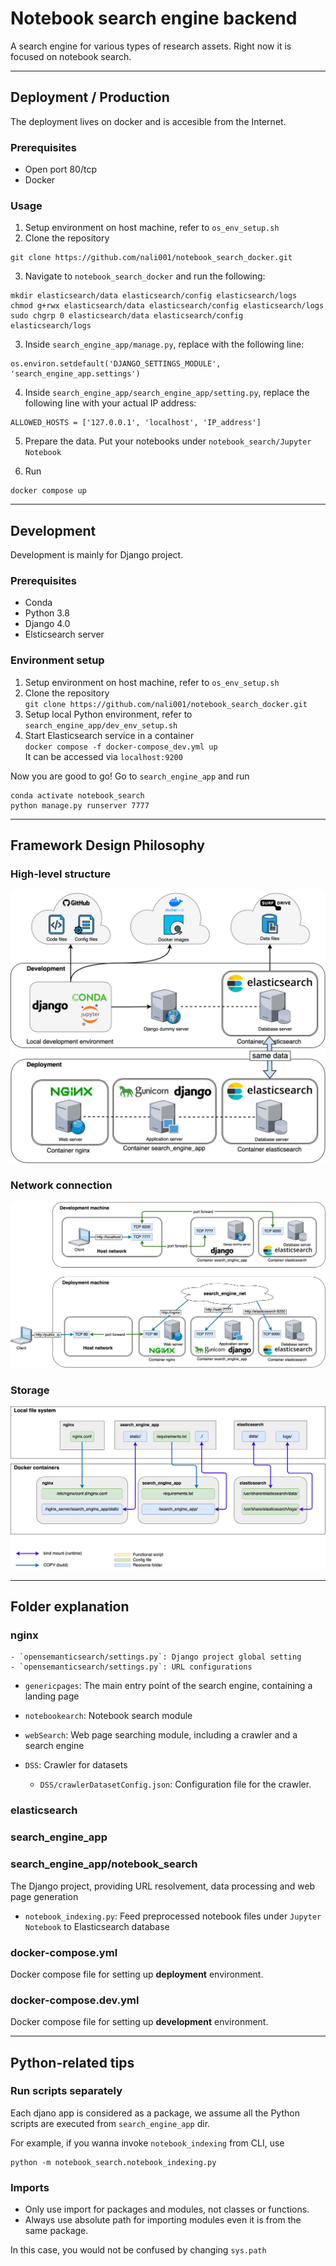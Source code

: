 # Notebook search engine backend
A search engine for various types of research assets. 
Right now it is focused on notebook search. 

------------------------------------------------------------------------------------------------------

## Deployment / Production
The deployment lives on docker and is accesible from the Internet. 

### Prerequisites 
- Open port 80/tcp
- Docker

### Usage
1. Setup environment on host machine, refer to `os_env_setup.sh`
2. Clone the repository
```
git clone https://github.com/nali001/notebook_search_docker.git
```
3. Navigate to `notebook_search_docker` and run the following: 
```
mkdir elasticsearch/data elasticsearch/config elasticsearch/logs 
chmod g+rwx elasticsearch/data elasticsearch/config elasticsearch/logs 
sudo chgrp 0 elasticsearch/data elasticsearch/config elasticsearch/logs
```
3. Inside `search_engine_app/manage.py`, replace with the following line: 
```
os.environ.setdefault('DJANGO_SETTINGS_MODULE', 'search_engine_app.settings')

```
4. Inside `search_engine_app/search_engine_app/setting.py`, replace the following line with your actual IP address: 
```
ALLOWED_HOSTS = ['127.0.0.1', 'localhost', 'IP_address']
```
5. Prepare the data. Put your notebooks under `notebook_search/Jupyter Notebook`

6. Run 
```
docker compose up
```


------------------------------------------------------------------------------------------------------


## Development
Development is mainly for Django project.  

### Prerequisites 
- Conda
- Python 3.8
- Django 4.0
- Elsticsearch server


### Environment setup
1. Setup environment on host machine, refer to `os_env_setup.sh`
2. Clone the repository \
`git clone https://github.com/nali001/notebook_search_docker.git`
3. Setup local Python environment, refer to `search_engine_app/dev_env_setup.sh`
4. Start Elasticsearch service in a container \
`docker compose -f docker-compose_dev.yml up` \
It can be accessed via `localhost:9200`

Now you are good to go! Go to 
`search_engine_app` and run 
```
conda activate notebook_search
python manage.py runserver 7777
```

------------------------------------------------------------------------------------------------------
## Framework Design Philosophy 

### High-level structure 
![high-level structure](readme/high_level_structure.png)

### Network connection 
![high-level structure](readme/network.png)

### Storage 
![high-level structure](readme/storage.png)


------------------------------------------------------------------------------------------------------
## Folder explanation
### nginx
    - `opensemanticsearch/settings.py`: Django project global setting
    - `opensemanticsearch/settings.py`: URL configurations

+ `genericpages`: The main entry point of the search engine, containing a landing page

+ `notebookearch`: Notebook search module
+ `webSearch`: Web page searching module, including a crawler and a search engine
+ `DSS`: Crawler for datasets
    - `DSS/crawlerDatasetConfig.json`: Configuration file for the crawler. 

### elasticsearch 

### search_engine_app

### search_engine_app/notebook_search
The Django project, providing URL resolvement, data processing and web page generation

+ `notebook_indexing.py`: Feed preprocessed notebook files under `Jupyter Notebook` to Elasticsearch database


### docker-compose.yml 
Docker compose file for setting up **deployment** environment. 

### docker-compose.dev.yml 
Docker compose file for setting up **development** environment. 




-------------------------------------------------------------------------------------------------------
## Python-related tips
### Run scripts separately
Each djano app is considered as a package, we assume all the Python scripts are executed from `search_engine_app` dir. 

For example, if you wanna invoke `notebook_indexing` from CLI, use
```
python -m notebook_search.notebook_indexing.py
```

### Imports
+ Only use import for packages and modules, not classes or functions. 
+ Always use absolute path for importing modules even it is from the same package. 

In this case, you would not be confused by changing `sys.path`